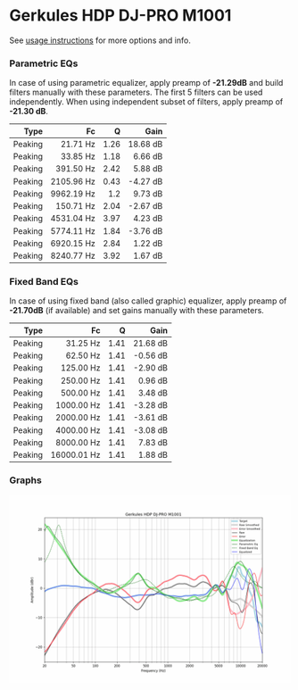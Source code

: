 # Gerkules HDP DJ-PRO M1001
See [usage instructions](https://github.com/jaakkopasanen/AutoEq#usage) for more options and info.

### Parametric EQs
In case of using parametric equalizer, apply preamp of **-21.29dB** and build filters manually
with these parameters. The first 5 filters can be used independently.
When using independent subset of filters, apply preamp of **-21.30 dB**.

| Type    | Fc         |    Q | Gain     |
|--------:|-----------:|-----:|---------:|
| Peaking | 21.71 Hz   | 1.26 | 18.68 dB |
| Peaking | 33.85 Hz   | 1.18 | 6.66 dB  |
| Peaking | 391.50 Hz  | 2.42 | 5.88 dB  |
| Peaking | 2105.96 Hz | 0.43 | -4.27 dB |
| Peaking | 9962.19 Hz | 1.2  | 9.73 dB  |
| Peaking | 150.71 Hz  | 2.04 | -2.67 dB |
| Peaking | 4531.04 Hz | 3.97 | 4.23 dB  |
| Peaking | 5774.11 Hz | 1.84 | -3.76 dB |
| Peaking | 6920.15 Hz | 2.84 | 1.22 dB  |
| Peaking | 8240.77 Hz | 3.92 | 1.67 dB  |

### Fixed Band EQs
In case of using fixed band (also called graphic) equalizer, apply preamp of **-21.70dB**
(if available) and set gains manually with these parameters.

| Type    | Fc          |    Q | Gain     |
|--------:|------------:|-----:|---------:|
| Peaking | 31.25 Hz    | 1.41 | 21.68 dB |
| Peaking | 62.50 Hz    | 1.41 | -0.56 dB |
| Peaking | 125.00 Hz   | 1.41 | -2.90 dB |
| Peaking | 250.00 Hz   | 1.41 | 0.96 dB  |
| Peaking | 500.00 Hz   | 1.41 | 3.48 dB  |
| Peaking | 1000.00 Hz  | 1.41 | -3.28 dB |
| Peaking | 2000.00 Hz  | 1.41 | -3.61 dB |
| Peaking | 4000.00 Hz  | 1.41 | -3.08 dB |
| Peaking | 8000.00 Hz  | 1.41 | 7.83 dB  |
| Peaking | 16000.01 Hz | 1.41 | 1.88 dB  |

### Graphs
![](./Gerkules%20HDP%20DJ-PRO%20M1001.png)